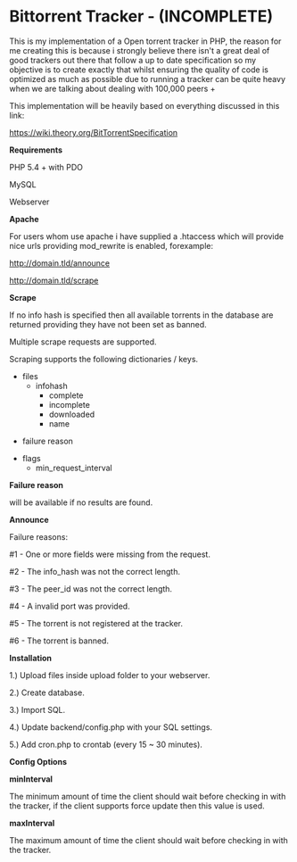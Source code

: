 Bittorrent Tracker - (INCOMPLETE)
=================

This is my implementation of a Open torrent tracker in PHP, the reason for me creating this is because i strongly believe
there isn't a great deal of good trackers out there that follow a up to date specification so my objective is to create exactly that whilst ensuring the quality of code is optimized as much as possible due to running a tracker can be quite heavy
when we are talking about dealing with 100,000 peers +

This implementation will be heavily based on everything discussed in this link:

https://wiki.theory.org/BitTorrentSpecification

<b>Requirements</b>

PHP 5.4 + with PDO

MySQL

Webserver 

<b>Apache</b>

For users whom use apache i have supplied a .htaccess which will provide nice urls providing mod_rewrite is enabled, forexample:

http://domain.tld/announce

http://domain.tld/scrape

<b>Scrape</b>

If no info hash is specified then all available torrents in the database are returned providing they have not been
set as banned.

Multiple scrape requests are supported.

Scraping supports the following dictionaries / keys.
 
 + files
   + infohash
     - complete
     - incomplete
     - downloaded
     - name
 - failure reason
 + flags
     - min_request_interval
    
<b>Failure reason</b> 

will be available if no results are found.

<b>Announce</b>

Failure reasons:

 #1 - One or more fields were missing from the request.
 
 #2 - The info_hash was not the correct length.
 
 #3 - The peer_id was not the correct length.
 
 #4 - A invalid port was provided.
 
 #5 - The torrent is not registered at the tracker.
 
 #6 - The torrent is banned.
  
<b>Installation</b>

1.) Upload files inside upload folder to your webserver.

2.) Create database.

3.) Import SQL.

4.) Update backend/config.php with your SQL settings.

5.) Add cron.php to crontab (every 15 ~ 30 minutes).

<b>Config Options</b>


<b>minInterval</b>

The minimum amount of time the client should wait before checking in with the tracker, if the client supports
force update then this value is used.

<b>maxInterval</b>

The maximum amount of time the client should wait before checking in with the tracker.
